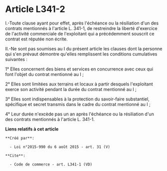 # Article L341-2

I.-Toute clause ayant pour effet, après l'échéance ou la résiliation d'un des contrats mentionnés à l'article L. 341-1, de
restreindre la liberté d'exercice de l'activité commerciale de l'exploitant qui a précédemment souscrit ce contrat est
réputée non écrite. 

II.-Ne sont pas soumises au I du présent article les clauses dont la personne qui s'en prévaut démontre qu'elles remplissent
les conditions cumulatives suivantes : 

1° Elles concernent des biens et services en concurrence avec ceux qui font l'objet du contrat mentionné au I ; 

2° Elles sont limitées aux terrains et locaux à partir desquels l'exploitant exerce son activité pendant la durée du contrat
mentionné au I ; 

3° Elles sont indispensables à la protection du savoir-faire substantiel, spécifique et secret transmis dans le cadre du
contrat mentionné au I ; 

4° Leur durée n'excède pas un an après l'échéance ou la résiliation d'un des contrats mentionnés à l'article L. 341-1.

**Liens relatifs à cet article**

	**Créé par**:

	  - Loi n°2015-990 du 6 août 2015 - art. 31 (V)

	**Cite**:

	  - Code de commerce - art. L341-1 (VD)
